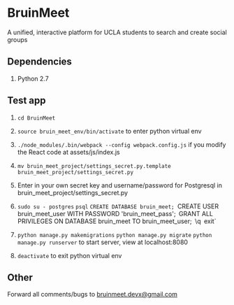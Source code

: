 # BruinMeet
A unified, interactive platform for UCLA students to search and create social groups

## Dependencies
1. Python 2.7

## Test app
1. `cd BruinMeet`

2. `source bruin_meet_env/bin/activate` to enter python virtual env

3. `./node_modules/.bin/webpack --config webpack.config.js` if you modify the React code at assets/js/index.js

4. `mv bruin_meet_project/settings_secret.py.template bruin_meet_project/settings_secret.py`

5. Enter in your own secret key and username/password for Postgresql in bruin_meet_project/settings_secret.py

6. `sudo su - postgres`
   `psql`
   `CREATE DATABASE bruin_meet;
   `CREATE USER bruin_meet_user WITH PASSWORD 'bruin_meet_pass';`
   `GRANT ALL PRIVILEGES ON DATABASE bruin_meet TO bruin_meet_user;`
   `\q`
   `exit`   

7. `python manage.py makemigrations`
   `python manage.py migrate`
   `python manage.py runserver` to start server, view at localhost:8080

8. `deactivate` to exit python virtual env

## Other
Forward all comments/bugs to bruinmeet.devx@gmail.com
